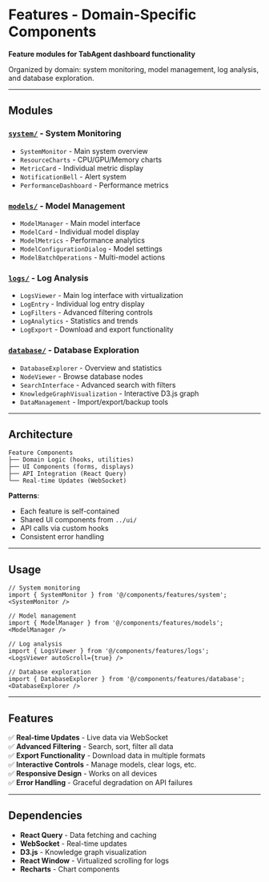 # Features - Domain-Specific Components

**Feature modules for TabAgent dashboard functionality**

Organized by domain: system monitoring, model management, log analysis, and database exploration.

---

## Modules

### [`system/`](system/) - System Monitoring
- `SystemMonitor` - Main system overview
- `ResourceCharts` - CPU/GPU/Memory charts
- `MetricCard` - Individual metric display
- `NotificationBell` - Alert system
- `PerformanceDashboard` - Performance metrics

### [`models/`](models/) - Model Management  
- `ModelManager` - Main model interface
- `ModelCard` - Individual model display
- `ModelMetrics` - Performance analytics
- `ModelConfigurationDialog` - Model settings
- `ModelBatchOperations` - Multi-model actions

### [`logs/`](logs/) - Log Analysis
- `LogsViewer` - Main log interface with virtualization
- `LogEntry` - Individual log entry display
- `LogFilters` - Advanced filtering controls
- `LogAnalytics` - Statistics and trends
- `LogExport` - Download and export functionality

### [`database/`](database/) - Database Exploration
- `DatabaseExplorer` - Overview and statistics
- `NodeViewer` - Browse database nodes
- `SearchInterface` - Advanced search with filters
- `KnowledgeGraphVisualization` - Interactive D3.js graph
- `DataManagement` - Import/export/backup tools

---

## Architecture

```
Feature Components
├── Domain Logic (hooks, utilities)
├── UI Components (forms, displays)
├── API Integration (React Query)
└── Real-time Updates (WebSocket)
```

**Patterns**:
- Each feature is self-contained
- Shared UI components from `../ui/`
- API calls via custom hooks
- Consistent error handling

---

## Usage

```tsx
// System monitoring
import { SystemMonitor } from '@/components/features/system';
<SystemMonitor />

// Model management
import { ModelManager } from '@/components/features/models';
<ModelManager />

// Log analysis
import { LogsViewer } from '@/components/features/logs';
<LogsViewer autoScroll={true} />

// Database exploration
import { DatabaseExplorer } from '@/components/features/database';
<DatabaseExplorer />
```

---

## Features

✅ **Real-time Updates** - Live data via WebSocket  
✅ **Advanced Filtering** - Search, sort, filter all data  
✅ **Export Functionality** - Download data in multiple formats  
✅ **Interactive Controls** - Manage models, clear logs, etc.  
✅ **Responsive Design** - Works on all devices  
✅ **Error Handling** - Graceful degradation on API failures  

---

## Dependencies

- **React Query** - Data fetching and caching
- **WebSocket** - Real-time updates  
- **D3.js** - Knowledge graph visualization
- **React Window** - Virtualized scrolling for logs
- **Recharts** - Chart components